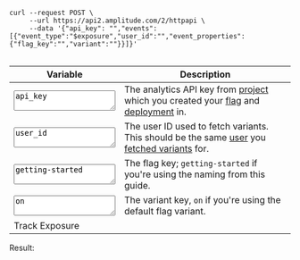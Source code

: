 <pre>
<code>curl --request POST \
     --url https://api2.amplitude.com/2/httpapi \
     --data '{"api_key": "<span id="curl_api_key"></span>","events":[{"event_type":"$exposure","user_id":"<span id="curl_user_id"></span>","event_properties":{"flag_key":"<span id="curl_flag_key"></span>","variant":"<span id="curl_variant"></span>"}}]}'
</code>
</pre>

| <div class='big-column'>Variable</div> | Description |
| --- | --- |
|  <textarea class="at-field" spellcheck="false" placeholder="analytics_api_key" id="api_key">api_key</textarea> | The analytics API key from [project](../../general/data-model.md#projects) which you created your [flag](../../general/data-model.md#flags-and-experiments) and [deployment](../../general/data-model.md#deployments) in. |
| <textarea class="at-field" spellcheck="false" placeholder="user_id" id="user_id">user_id</textarea> | The user ID used to fetch variants. This should be the same [user](../../general/data-model.md#users) you [fetched variants](./fetch-variants.md) for. |
| <textarea class="at-field" spellcheck="false" placeholder="flag_key" id="flag_key">getting-started</textarea> | The flag key; `getting-started` if you're using the naming from this guide. |
| <textarea class="at-field" spellcheck="false" placeholder="variant" id="variant">on</textarea> | The variant key, `on` if you're using the default flag variant. |
| <a class="md-button" id="at-action-button">Track Exposure</a> | |

Result:
<pre>
<code id="result">
</code>
</pre>

<script src="/javascripts/api-table.js">
</script>

<script>
document.getElementById('api_key').value =
     localStorage.getItem('api_key') || 'api_key';

setupApiTable({
     'api_key': false,
     'user_id': false,
     'flag_key': false,
     'variant': false,
}, async function(fields) {
     const apiKey = fields['api_key'];
     const userId = fields['user_id'];
     const flagKey = fields['flag_key'];
     const variant = fields['variant'];

     localStorage.setItem('api_key', apiKey);

     const response = await fetch('https://api2.amplitude.com/2/httpapi', {
          method: 'POST',
          headers: {
               'Content-Type':'application/json',
               'Accept':'*/*'
          },
          body: JSON.stringify({
               "api_key": apiKey,
               "events":[
                    {
                         "event_type":"$exposure",
                         "user_id": userId,
                         "event_properties":{
                              "flag_key":flagKey,
                              "variant":variant
                         }
                    }
               ]
          })
     });
     if (response.status != 200) {
          const body = await response.text();
          throw Error(response.status + ': ' + body);
     }
     const result = await response.json();
     return JSON.stringify(result, null, 2);
});
</script>